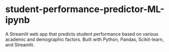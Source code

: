 # student-performance-predictor-ML-ipynb
A Streamlit web app that predicts student performance based on various academic and demographic factors. Built with Python, Pandas, Scikit-learn, and Streamlit.
